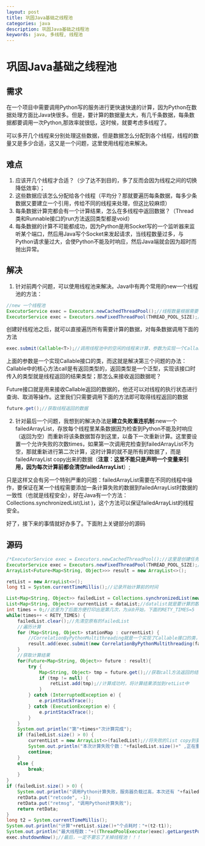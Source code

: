 ```yaml
---
layout: post
title: 巩固Java基础之线程池
categories: java
description: 巩固Java基础之线程池
keywords: java, 多线程, 线程池
---
```


# 巩固Java基础之线程池

## 需求

在一个项目中需要调用Python写的服务进行更快速快速的计算，因为Python在数据处理方面比Java快很多。但是，要计算的数据量太大，有几千条数据，每条数据都要调用一次Python,那效率就很低，这时候，就要考虑多线程了。

可以多开几个线程来分别处理这些数据，但是数据怎么分配到各个线程，线程的数量又是多少合适，这又是一个问题，这里使用线程池来解决。

## 难点

1. 应该开几个线程才合适？（少了达不到目的，多了反而会因为线程之间的切换降低效率）；
2. 这些数据应该怎么分配给各个线程（平均分？那就要遍历每条数据，每多少条数据又要建立一个引用，传给不同的线程来处理，但这比较麻烦）
3. 每条数据计算完都会有一个计算结果，怎么在多线程中返回数据？（Thread类和Runnable接口的run方法返回类型都是void）
4. 每条数据的计算不可能都成功，因为Python是用Socket写的一个监听器来监听某个端口，然后用Java写个Socket来发起请求，当线程数量过多，与Python请求量过大，会使Python不能及时响应，然后Java端就会因为超时而抛出异常。

## 解决

1. 针对前两个问题，可以使用线程池来解决。Java中有两个常用的new一个线程池的方法：

```java
//new 一个线程池
ExecutorService exec = Executors.newCachedThreadPool();//线程数量根据需要创建
ExecutorService exec = Executors.newFixedThreadPool(THREAD_POOL_SIZE);//固定的线程数量
```
创建好线程池之后，就可以直接遍历所有需要计算的数据，对每条数据调用下面的方法
```java
exec.submit(Callable<T>);//调用线程池中的空闲的线程来计算，参数为实现一个Callable接口的类
```
上面的参数是一个实现Callable接口的类，而这就是解决第三个问题的办法：Callable中的核心方法call是有返回类型的，返回类型是一个泛型，实现该接口时传入的类型就是线程返回的结果类型；那怎么来接收返回数据呢？


Future接口就是用来接收Callable返回的数据的，他还可以对线程的执行状态进行查询、取消等操作。这里我们只需要调用下面的方法即可取得线程返回的数据

```java
future.get();//获取线程返回的数据
```
2. 针对最后一个问题，我想到的解决办法是**建立失败重连机制**:new一个failedArrayList，存放每个线程里某条数据因为检查到Python不能及时响应（返回为空）而重新将该条数据暂存到这里，以备下一次重新计算。这里要设置一个允许失败的次数times，如果第一次调用完检查到failedArrayList不为空，那就重新进行第二次计算，这时计算的就不是所有的数据了，而是failedArrayList  copy出来的数据（**注意：这里不能只是声明一个变量来引用，因为每次计算前都会清空failedArrayList**）;

只是这样又会有另一个特别严重的问题：failedArrayList需要在不同的线程中操作，要保证在某一个线程需要添加一条计算失败的数据到failedArrayList时数据的一致性（也就是线程安全），好在Java有一个方法：Collections.synchronizedList(List <T>)，这个方法可以保证failedArrayList的线程安全。

好了，接下来的事情就好办多了。下面附上关键部分的源码

## 源码

```java
/*ExecutorService exec = Executors.newCachedThreadPool();//这里是创建任务数量的线程数*/
ExecutorService exec = Executors.newFixedThreadPool(THREAD_POOL_SIZE);//创建指定大小的线程数
ArrayList<Future<Map<String, Object>>> result = new ArrayList<>();

retList = new ArrayList<>();
long t1 = System.currentTimeMillis();//记录开始计算前的时间

List<Map<String, Object>> failedList = Collections.synchronizedList(new ArrayList<>());//对failedList加上线程安全
List<Map<String, Object>> currentList = dataList;//datalist就是要计算的数据
int times = 0;//这里为了后面方便打印出是第几次，为从0开始，下面的RETY_TIMES=5
while(times++ < RETY_TIMES) {
	failedList.clear();//先清空原有的failedList
	//遍历计算
	for (Map<String, Object> stationMap : currentList) {
		//CorrelationByPythonMultithreading就是一个实现了Callable接口的类，在里面重写了call方法，返回Map<String, Object>类型
		result.add(exec.submit(new CorrelationByPythonMultithreading(failedList, stationMap, stationName, lonx, laty, val1, val2)));
	}
	//获取计算结果
	for(Future<Map<String, Object>> future : result){
		try {
			Map<String, Object> tmp = future.get();//获取call方法返回的结果
			if (tmp != null) {
				retList.add(tmp);//计算成功时，将计算结果添加到retList中
			}
		} catch (InterruptedException e) {
			e.printStackTrace();
		} catch (ExecutionException e) {
			e.printStackTrace();
		}
	}
	System.out.println("第"+times+"次计算完成");
	if (failedList.size() > 0) {
		currentList = new ArrayList<>(failedList);//将失败的list copy到要计算的list中
		System.out.println("本次计算失败个数："+failedList.size()+" ,正在重试……");
		continue;
	}
	else {
		break;
	}
}
if (failedList.size() > 0) {
	System.out.println("调用Python计算失败，服务器负载过高，本次还有 "+failedList.size()+"个点未计算");
	retData.put("retcode", -1);
	retData.put("retmsg", "调用Python计算失败");
	return retData;
}
long t2 = System.currentTimeMillis();
System.out.println("计算"+retList.size()+"个点耗时："+(t2-t1));
System.out.println("最大线程数："+((ThreadPoolExecutor)exec).getLargestPoolSize());;
exec.shutdownNow();//最后，一定不要忘了关掉线程池！！！
```